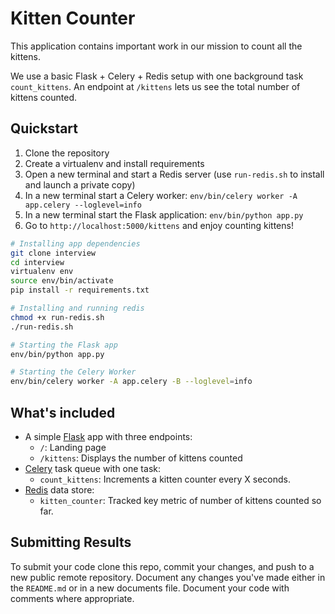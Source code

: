 # Kitten Counter
This application contains important work in our mission to count all the kittens.

We use a basic Flask + Celery + Redis setup with one background task `count_kittens`.
An endpoint at `/kittens` lets us see the total number of kittens counted.


## Quickstart
1. Clone the repository
2. Create a virtualenv and install requirements
3. Open a new terminal and start a Redis server (use `run-redis.sh` to install and launch a private copy)
4. In a new terminal start a Celery worker: `env/bin/celery worker -A app.celery --loglevel=info`
5. In a new terminal start the Flask application: `env/bin/python app.py`
6. Go to `http://localhost:5000/kittens` and enjoy counting kittens!

```bash
# Installing app dependencies
git clone interview
cd interview
virtualenv env
source env/bin/activate
pip install -r requirements.txt
```
```bash
# Installing and running redis
chmod +x run-redis.sh
./run-redis.sh
```
```bash
# Starting the Flask app
env/bin/python app.py
```
```bash
# Starting the Celery Worker
env/bin/celery worker -A app.celery -B --loglevel=info
```

## What's included
* A simple [Flask](http://flask.pocoo.org/) app with three endpoints:
  * `/`: Landing page
  * `/kittens`: Displays the number of kittens counted
* [Celery](http://docs.celeryproject.org/en/latest/getting-started/introduction.html) task queue with one task:
  * `count_kittens`: Increments a kitten counter every X seconds.
* [Redis](https://redis.io/) data store:
  * `kitten_counter`: Tracked key metric of number of kittens counted so far.



## Submitting Results
To submit your code clone this repo, commit your changes, and push to a new public remote repository.
Document any changes you've made either in the `README.md` or in a new documents file.
Document your code with comments where appropriate.
